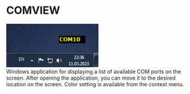 # COMVIEW
![Screenshot](demoview.PNG)<br />
Windows application for displaying a list of available COM ports on the screen.
After opening the application, you can move it to the desired location on the screen.
Color setting is available from the context menu.
